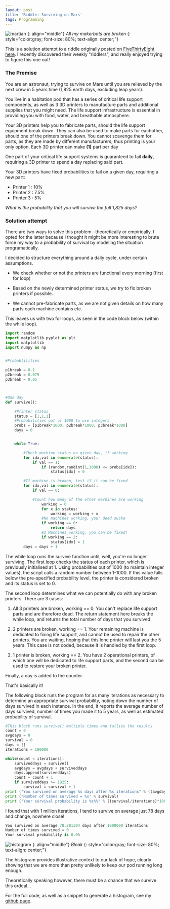 ```yaml
---
layout: post
title: 'Riddle: Surviving on Mars'
tags: Programming
---
```



![martian](https://i.imgur.com/4npodS6.jpg)
{: align="middle"}
*All my makerbots are broken*
{: style="color:gray; font-size: 80%; text-align: center;"}


This is a solution attempt to a riddle originally posted on [FiveThirtyEight](https://FiveThirtyEight.com) [here](https://fivethirtyeight.com/features/in-space-no-one-can-hear-your-3d-printer-die/). I recently discovered their weekly "riddlers", and really enjoyed trying to figure this one out!

### The Premise

You are an astronaut, trying to survive on Mars until you are relieved by the next crew in 5 years time (1,825 earth days, excluding leap years).

You live in a habitation pod that has a series of critical life support components, as well as 3 3D printers to manufacture parts and additional supplies that you might need. The life support infrastructure is essential in providing you with food, water, and breathable atmosphere.

Your 3D printers help you to fabricate parts, should the life support equipment break down. They can also be used to make parts for eachother, should one of the printers break down. You cannot scavenge them for parts, as they are made by different manufacturers; thus printing is your only option. Each 3D printer can make **(1)** part per day


One part of your critical life support systems is guaranteed to fail **daily**, requiring a 3D printer to spend a day replacing said part.   

Your 3D printers have fixed probabilities to fail on a given day, requiring a new part:
- Printer 1 : 10%
- Printer 2 : 7.5%
- Printer 3 : 5%


*What is the probability that you will survive the full 1,825 days?*

### Solution attempt

There are two ways to solve this problem--theoretically or empirically. I opted for the latter because I thought it might be more interesting to brute force my way to a probability of survival by modeling the situation programatically.

I decided to structure everything around a daily cycle, under certain assumptions.

- We check whether or not the printers are functional every morning (first for loop)

- Based on the newly determined printer status, we try to fix broken printers if possible.

- We cannot pre-fabricate parts, as we are not given details on how many parts each machine contains etc.

This leaves us with two for loops, as seen in the code block below (within the while loop).

~~~py
import random
import matplotlib.pyplot as plt
import matplotlib
import numpy as np


#Probablilities

p1break = 0.1
p2break = 0.075
p3break = 0.05



#One day
def survive():

    #Printer status
    status = [1,1,1]
    #Probabilities out of 1000 to use integers
    probs = [p1break*1000, p2break*1000, p3break*1000]
    days = 0


    while True:

        #Check machine status on given day, if working
        for idx,val in enumerate(status):
            if val == 1:
                if (random.randint(1,1000) <= probs[idx]):
                    status[idx] = 0

        #If machine is broken, test if it can be fixed
        for idx,val in enumerate(status):
            if val == 0:

            #Count how many of the other machines are working
                working = 0
                for x in status:
                    working = working + x
                #No machines working, you' dead sucka
                if working == 0:
                    return days
                #2 Machines working, you can be fixed!
                if working == 2:
                    status[idx] = 1
        days = days + 1
~~~

The while loop runs the survive function until, well, you're no longer surviving. The first loop checks the status of each printer, which is previously initialised at 1. Using probabilities out of 1000 (to maintain integer values), the script calls a random number between 1-1000. If this value falls below the pre-specified probability level, the printer is considered broken and its status is set to 0.

The second loop determines what we can potentially do with any broken printers. There are 3 cases:

1. All 3 printers are broken, working == 0. You can't replace life support parts and are therefore dead. The return statement here breaks the while loop, and returns the total number of days that you survived.

2. 2 printers are broken, working == 1. Your remaining machine is dedicated to fixing life support, and cannot be used to repair the other printers. You are waiting, hoping that this lone printer will last you the 5 years. This case is not coded, because it is handled by the first loop.
3. 1 printer is broken, working == 2. You have 2 operational printers, of which one will be dedicated to life support parts, and the second can be used to restore your broken printer.

Finally, a day is added to the counter.

That's basically it!  

The following block runs the program for as many iterations as necessary to determine an appropriate survival probability, noting down the number of days survived in each instance.
In the end, it reports the average number of days survived, number of times you made it to 5 years, as well as estimated probability of survival.

~~~py
#This block runs survive() multiple times and tallies the results
count = 0
avgdays = 0
survival = 0
days = []
iterations = 100000

while(count < iterations):
    surviveddays = survive()
    avgdays = avgdays + surviveddays
    days.append(surviveddays)
    count = count + 1
    if surviveddays >= 1825:
        survival = survival + 1
print ("You survived on average %s days after %s iterations" % ((avgdays/iterations),(iterations)))
print ("Number of times survived = %s" % survival)
print ("Your survival probability is %s%%" % ((survival/iterations)*100))

~~~

I found that with 1 million iterations, I tend to survive on average just 78 days and change, nowhere close!
~~~py
You survived on average 78.881304 days after 1000000 iterations
Number of times survived = 0
Your survival probability is 0.0%
~~~

![histogram](https://i.imgur.com/ka7WXeU.png)
{: align="middle"}
*Bleak*
{: style="color:gray; font-size: 80%; text-align: center;"}

The histogram provides illustrative context to our lack of hope, clearly showing that we are more than pretty unlikely to keep our pod running long enough.

Theoretically speaking however, there must be a chance that we survive this ordeal...







For the full code, as well as a snippet to generate a histogram, see my [github page](https://github.com/denzilly/riddles).
